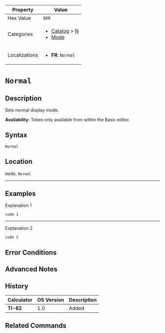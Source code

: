 | Property      | Value |
|---------------|-------|
| Hex Value     | `$66`|
| Categories    | <ul><li>[Catalog](../categories/Catalog.md) > [N](../categories/Catalog.md#N)</li><li>[Mode](../categories/Mode.md)</li></ul> |
| Localizations | <ul><li><b>FR</b>: `Normal`</li></ul> |

# `Normal`

## Description
Sets normal display mode.


<b>Availability</b>: Token only available from within the Basic editor.

## Syntax
`Normal`

## Location
<kbd>mode</kbd>, `Normal`
<hr>

## Examples

Explanation 1
```ti-basic
code 1
```
---
Explanation 2
```ti-basic
code 2
```

## Error Conditions


## Advanced Notes


## History
| Calculator | OS Version | Description |
|------------|------------|-------------|
| <b>TI-82</b> | 1.0 | Added

## Related Commands

    